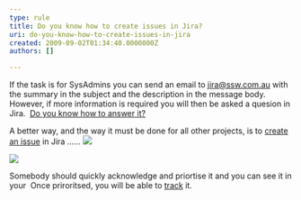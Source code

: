 ```yaml
---
type: rule
title: Do you know how to create issues in Jira?
uri: do-you-know-how-to-create-issues-in-jira
created: 2009-09-02T01:34:40.0000000Z
authors: []

---
```


 If the task is for SysAdmins you can send an email to [jira@ssw.com.au](mailto&#58;jira@ssw.com.au) with the summary in the subject and the description in the message body.  However, if more information is required you will then be asked a quesion in Jira.  [Do you know how to answer it?](/Management/RulesToBetterJira/Pages/HowdoIansweraquestioninJira.aspx)

A better way, and the way it must be done for all other projects, is to [create an issue](http&#58;//jira.ssw.com.au/secure/CreateIssue%21default.jspa) in Jira ......  ![](/Management/RulesToBetterJira/PublishingImages/Create%20Issue1.png) 


![](/Management/RulesToBetterJira/PublishingImages/CreateIssue2.png)

Somebody should quickly acknowledge and priortise it and you can see it in your 
Once priroritsed, you will be able to [track](/Management/RulesToBetterJira/Pages/TrackingRequests.aspx) it.   
